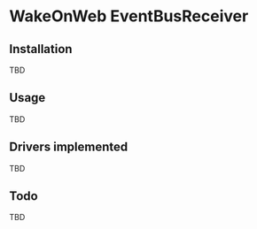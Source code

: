 WakeOnWeb EventBusReceiver
===========================

Installation
------------

TBD

Usage
-----

TBD

Drivers implemented
-------------------

TBD

Todo
-----

TBD

